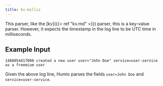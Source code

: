 ```yaml
---
title: kv-millis
---
```


This parser, like the [kv]({{< ref "kv.md" >}}) parser, this is a key-value parser.
However, it expects the timestamp in the log line to be UTC time in milliseconds.

## Example Input

```
1488054417000 created a new user user="John Doe" service=user-service as a freemium user
```

Given the above log line, Humio parses the fields `user=John Doe` and `service=user-service`.
